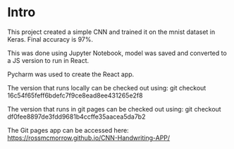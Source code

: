 
# Intro

This project created a simple CNN and trained it on the mnist dataset in Keras. 
Final accuracy is 97%. 

This was done using Jupyter Notebook, model was saved and converted to a JS version to run in React. 


Pycharm was used to create the React app. 

The version that runs locally can be checked out using:
git checkout 16c54f65feff6bdefc7f9ce8ead8ee431265e2f8

The version that runs in git pages  can be checked out using:
git checkout df0fee8897de3fdd9681b4ccffe35aacea5da7b2

The Git pages app can be accessed here: https://rossmcmorrow.github.io/CNN-Handwriting-APP/
